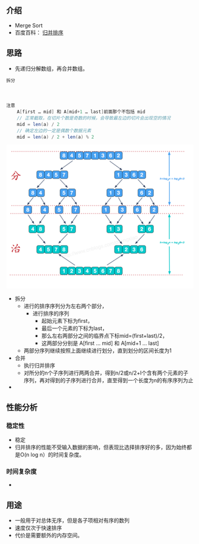 ## 介绍

*   Merge Sort 
*   百度百科： [归并排序](https://baike.baidu.com/item/%E5%BD%92%E5%B9%B6%E6%8E%92%E5%BA%8F)

## 思路

*    先递归分解数组，再合并数组。 

```java
拆分
    


注意
	A[first … mid] 和 A[mid+1 … last]前面那个不包括 mid
    // 正常截取，在切片个数是奇数的时候，会导致最左边的切片会出现空的情况
    mid = len(a) / 2
    // 确定左边的一定是偶数个数据元素
    mid = len(a) / 2 + len(a) % 2
```

![image-20210423121245419](image-20210423121245419.png)



*    拆分
     *    进行的排序序列分为左右两个部分，
          *   进行排序的序列
              *   起始元素下标为first，
              *   最后一个元素的下标为last，
              *   那么左右两部分之间的临界点下标mid=(first+last)/2，
              *   这两部分分别是 A[first … mid] 和 A[mid+1 … last]
     *    两部分序列继续按照上面继续进行划分，直到划分的区间长度为1 
*    合并
     *    执行归并排序 
     *    对所分的n个子序列进行两两合并，得到n/2或n/2+l个含有两个元素的子序列，再对得到的子序列进行合并，直至得到一个长度为n的有序序列为止 
*    



## 性能分析

### 稳定性

*   稳定
*   归并排序的性能不受输入数据的影响，但表现比选择排序好的多，因为始终都是O(n log n）的时间复杂度。

### 时间复杂度

* 

## 用途

*   一般用于对总体无序，但是各子项相对有序的数列
*   速度仅次于快速排序
* 代价是需要额外的内存空间。

    
